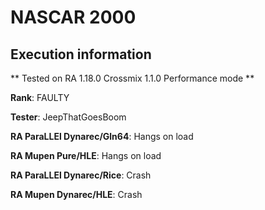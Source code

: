 # NASCAR 2000 

## Execution information

** Tested on RA 1.18.0 Crossmix 1.1.0 Performance mode **

**Rank**: FAULTY

**Tester**: JeepThatGoesBoom


**RA ParaLLEl Dynarec/Gln64**: Hangs on load

**RA Mupen Pure/HLE**: Hangs on load

**RA ParaLLEl Dynarec/Rice**: Crash

**RA Mupen Dynarec/HLE**: Crash